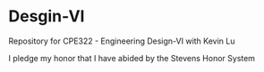 # Desgin-VI
Repository for CPE322 - Engineering Design-VI with Kevin Lu

I pledge my honor that I have abided by the Stevens Honor System
